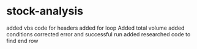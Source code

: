 # stock-analysis
added vbs code for headers
added for loop 
Added total volume
added conditions
corrected error and successful run
added researched code to find end row